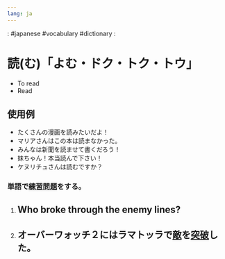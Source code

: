 ```yaml
---
lang: ja
---
```

: #japanese #vocabulary #dictionary : 
# 読(む)「よむ・ドク・トク・トウ」
- To read
- Read

## 使用例
- たくさんの漫画を読みたいだよ！
- マリアさんはこの本は読まなかった。
- みんなは新聞を読ませて書くだろう！
- 妹ちゃん！本当読んで下さい！
- ケヌリチュさんは読むですか？

### 単語で[練習問題](練習問題.md)をする。
1. Who broke through the enemy lines?
	-
2. オーバーワォッチ２にはラマトッラで[敵](敵.md)を[突破](突破.md)した。
	-